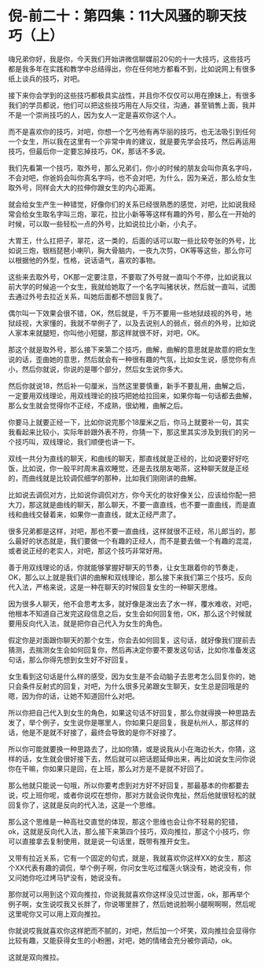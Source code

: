 # 倪-前二十：第四集：11大风骚的聊天技巧（上）

嗨兄弟你好，我是你，今天我们开始讲微信聊媒前20句的十一大技巧，这些技巧都是我多年在实践和教学中总结得出，你在任何地方都看不到，比如说网上有很多纸上谈兵的技巧，对吧。

接下来你会学到的这些技巧都极具实战性，并且你不仅仅可以用在撩妹上，有很多我们的学员都说，他们可以把这些技巧用在人际交往，沟通，甚至销售上面，我并不是一个崇尚技巧的人，因为女人一定是喜欢你这个人。

而不是喜欢你的技巧，对吧，你想一个乞丐他有再华丽的技巧，也无法吸引到任何一个女生，所以我在这里有一个非常中肯的建议，就是要先学会技巧，然后再运用技巧，但最后你一定要忘掉技巧，OK，那话不多说。

我们先看第一个技巧，取外号，那么兄弟们，你小的时候的朋友会叫你真名字吗，不会对吧，你爸妈会叫你真名字吗，也不会对吧，为什么，因为亲近，那么给女生取外号，同样会大大的拉伸你跟女生的内心距离。

就会给女生产生一种错觉，好像你们的关系已经很熟悉的感觉，对吧，比如说我经常会给女生取名字叫三炮，翠花，拉比小新等等这样有趣的外号，那么在一开始的时候，可以取一些轻松一点的外号，比如说拉比小新，小丸子。

大胃王，什么扛把子，翠花，这一类的，后面的话可以取一些比较夸张的外号，比如说三炮，银档琵琶小喇叭，胸大骨脑内，一夜九次剪，OK等等这些，那么你可以根据他的外型，性格，说话语气，喜欢的事物。

这些来去取外号，OK那一定要注意，不要取了外号就一直叫个不停，比如说我以前大学的时候追一个女生，我就给她取了一个名字叫猪状状，然后就一直叫，试图去通过外号去拉近关系，叫她后面都不想回复我了。

偶尔叫一下效果会很不错，OK，然后就是，千万不要用一些地狱歧视的外号，地狱歧视，大家懂的，我就不举例子了，以及去说别人的弱点，弱点的外号，比如说人家本来就腿短，你叫他小短腿，那这样就很不好，对吧，OK。

那这个就是取外号，那么接下来第二个技巧，曲解，曲解的意思就是故意的把女生说的话，歪曲她的意思，然后就会有一种很有趣的气氛，比如女生说，感觉你有点小，然后你就说，你说的是哪个部分，然后女生说你多大。

然后你就说18，然后补一句厘米，当然这里要慎重，新手不要乱用，曲解之后，一定要用双线理论，用双线理论的技巧把她给拉回来，如果你每一句话都去曲解，那么女生就会觉得你不正经，不成熟，很幼稚，曲解之后。

你要马上就要正经一下，比如你说完那个18厘米之后，你马上就要补一句，其实我看起来比较小，实际年龄跟外表不符，你猜一下，那这里其实涉及到我们的另一个技巧叫，双线理论，我们顺便也讲一下。

双线一共分为直线的聊天，和曲线的聊天，那直线就是正经的，比如说要好好吃饭，比如说，你一般平时周末喜欢睡觉，还是去找朋友喝茶，这种聊天就是正经的，而曲线就是比较调侃细学的那种，比如我们刚刚讲的曲解。

比如说去调侃对方，比如说你调侃对方，你今天化的妆好像关公，应该给你配一把大刀，那这就是曲线的聊天，那么聊天，不要一直直线，也不要一直曲线，而是直线和曲线交替着来，如果你一直直线，就太正经严肃了。

很多兄弟都是这样，对吧，那也不要一直曲线，这样就很不正经，吊儿郎当的，那么最好的状态就是，我们要做一个有趣的正经人，而不是要去做一个有趣的混混，或者说正经的老实人，对吧，那这个技巧非常好用。

善于用双线理论的话，你就能够掌握好聊天的节奏，让女生跟着你的节奏走，OK，那么以上就是我们讲的曲解和双线理论，那么接下来我们第三个技巧，反向代入法，严格来说，这是一种在聊天的时候回复女生的一种聊天思维。

因为很多人聊天，他不会思考太多，就好像是泼出去了水一样，覆水难收，对吧，他根本不知道自己发完这段信息之后，女生会如何回复他，OK，那么这个时候就要用反向代入法，就是把你自己代入为女生的角色。

假定你是对面跟你聊天的那个女生，你会去如何回复，这句话，就好像我们提前去猜测，去揣测女生会如何回复你，然后再决定你要不要发这句话，比如你准备发这句话，那么你得先想到女生好不好回复。

女生看到这句话是什么样的感受，因为女生是不会动脑子去思考怎么回复你的，她只会条件反射式的回复，对吧，为什么很多兄弟跟女生聊天，女生总是回哦是的嗯，因为你的话，让她不知道回什么对吧。

所以你把自己代入到女生的角色，如果这句话不好回复，那么你就得换一种思路去发了，举个例子，女生说你是哪里人，你如果只是回复，我是杭州人，那这样的话，他是不是就不好接了，最终会导致的是你不好接了。

所以你可能就要换一种思路去了，比如你猜，或是说我从小在海边长大，你猜，这样的话，女生就会很好接下去，然后就可以把话题延伸出来，再比如说女生问你说你在干嘛，你如果只是回，在上班，那么对方是不是就不好回了。

那么他就只能说一句哦，所以你要考虑到对方好不好回复，那最基本的你都要去说，哎上班你呢，或者你说哎在想你，那对方就会说你鬼扯，然后他就很轻松的就回复你了，这就是反向的代入法，这是一个思维。

那么这个思维是一种高社交直觉的体现，那这个思维也会让你不轻易的犯错，ok，这就是反向代入法，那么接下来第四个技巧，双向推拉，那这个小技巧，你可以直接拿去复制使用，就是说一句话里，既带有推开女生。

又带有拉近关系，它有一个固定的句式，就是，我就喜欢你这样XX的女生，那这个XX代表有趣的调侃，举个例子啊，你问女生吃过榴莲火锅没有，她说没有，你又问她你吃过烤马铲没有，她说没有。

那你就可以用到这个双向推拉，你说我就喜欢你这样没见过世面，ok，那再举个例子啊，女生说哎我又长胖了，你说哪里胖了，然后她说脸啊小腿啊啊啊，然后呢这里呢你又可以用上双向推拉。

你就说哎我就喜欢你这样肥而不腻的，对吧，然后加一个坏笑，双向推拉会显得你比较有趣，又能获得女生的小粉圈，对吧，她的情绪会充分被你调动，ok。

这就是双向推拉。